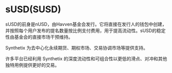 # sUSD(SUSD)

sUSD的前身是nUSD，由Havven基金会发行。它将直接在发行人的钱包中创建，并按照每个用户发布的提名数量按比例支付费用，用于提高流动性。sUSD的稳定性由基金会的直接市场干预维持。

Synthetix 为去中心化永续期货、期权市场、交易协调市场等提供支持。

许多平台已经利用 Synthetix 的深度流动性和可组合性以更低的滑点、对冲和其他独特用例提供更好的交易。

